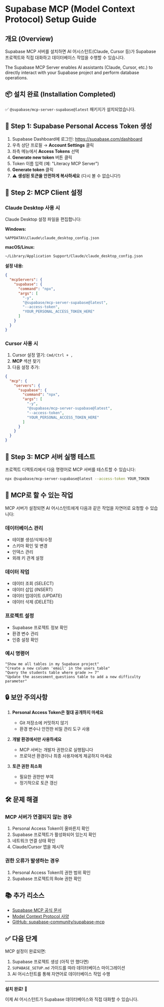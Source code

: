 # Supabase MCP (Model Context Protocol) Setup Guide

## 개요 (Overview)

Supabase MCP 서버를 설치하면 AI 어시스턴트(Claude, Cursor 등)가 Supabase 프로젝트와 직접 대화하고 데이터베이스 작업을 수행할 수 있습니다.

The Supabase MCP Server enables AI assistants (Claude, Cursor, etc.) to directly interact with your Supabase project and perform database operations.

## 📦 설치 완료 (Installation Completed)

✅ `@supabase/mcp-server-supabase@latest` 패키지가 설치되었습니다.

## 🔑 Step 1: Supabase Personal Access Token 생성

1. Supabase Dashboard에 로그인: https://supabase.com/dashboard
2. 우측 상단 프로필 → **Account Settings** 클릭
3. 좌측 메뉴에서 **Access Tokens** 선택
4. **Generate new token** 버튼 클릭
5. Token 이름 입력 (예: "Literacy MCP Server")
6. **Generate token** 클릭
7. ⚠️ **생성된 토큰을 안전하게 복사하세요** (다시 볼 수 없습니다!)

## 🔧 Step 2: MCP Client 설정

### Claude Desktop 사용 시

Claude Desktop 설정 파일을 편집합니다:

**Windows:**
```
%APPDATA%\Claude\claude_desktop_config.json
```

**macOS/Linux:**
```
~/Library/Application Support/Claude/claude_desktop_config.json
```

**설정 내용:**
```json
{
  "mcpServers": {
    "supabase": {
      "command": "npx",
      "args": [
        "-y",
        "@supabase/mcp-server-supabase@latest",
        "--access-token",
        "YOUR_PERSONAL_ACCESS_TOKEN_HERE"
      ]
    }
  }
}
```

### Cursor 사용 시

1. Cursor 설정 열기: `Cmd/Ctrl + ,`
2. **MCP** 섹션 찾기
3. 다음 설정 추가:

```json
{
  "mcp": {
    "servers": {
      "supabase": {
        "command": "npx",
        "args": [
          "-y",
          "@supabase/mcp-server-supabase@latest",
          "--access-token",
          "YOUR_PERSONAL_ACCESS_TOKEN_HERE"
        ]
      }
    }
  }
}
```

## 🚀 Step 3: MCP 서버 실행 테스트

프로젝트 디렉토리에서 다음 명령어로 MCP 서버를 테스트할 수 있습니다:

```bash
npx @supabase/mcp-server-supabase@latest --access-token YOUR_TOKEN
```

## 🎯 MCP로 할 수 있는 작업

MCP 서버가 설정되면 AI 어시스턴트에게 다음과 같은 작업을 자연어로 요청할 수 있습니다:

### 데이터베이스 관리
- 테이블 생성/삭제/수정
- 스키마 확인 및 변경
- 인덱스 관리
- 외래 키 관계 설정

### 데이터 작업
- 데이터 조회 (SELECT)
- 데이터 삽입 (INSERT)
- 데이터 업데이트 (UPDATE)
- 데이터 삭제 (DELETE)

### 프로젝트 설정
- Supabase 프로젝트 정보 확인
- 환경 변수 관리
- 인증 설정 확인

### 예시 명령어

```
"Show me all tables in my Supabase project"
"Create a new column 'email' in the users table"
"Query the students table where grade >= 7"
"Update the assessment_questions table to add a new difficulty parameter"
```

## 🔒 보안 주의사항

1. **Personal Access Token은 절대 공개하지 마세요**
   - Git 저장소에 커밋하지 않기
   - 환경 변수나 안전한 비밀 관리 도구 사용

2. **개발 환경에서만 사용하세요**
   - MCP 서버는 개발자 권한으로 실행됩니다
   - 프로덕션 환경이나 최종 사용자에게 제공하지 마세요

3. **토큰 권한 최소화**
   - 필요한 권한만 부여
   - 정기적으로 토큰 갱신

## 🛠️ 문제 해결

### MCP 서버가 연결되지 않는 경우

1. Personal Access Token이 올바른지 확인
2. Supabase 프로젝트가 활성화되어 있는지 확인
3. 네트워크 연결 상태 확인
4. Claude/Cursor 앱을 재시작

### 권한 오류가 발생하는 경우

1. Personal Access Token의 권한 범위 확인
2. Supabase 프로젝트의 Role 권한 확인

## 📚 추가 리소스

- [Supabase MCP 공식 문서](https://supabase.com/docs/guides/getting-started/mcp)
- [Model Context Protocol 사양](https://modelcontextprotocol.io/)
- [GitHub: supabase-community/supabase-mcp](https://github.com/supabase-community/supabase-mcp)

## ✅ 다음 단계

MCP 설정이 완료되면:

1. Supabase 프로젝트 생성 (아직 안 했다면)
2. `SUPABASE_SETUP.md` 가이드를 따라 데이터베이스 마이그레이션
3. AI 어시스턴트를 통해 자연어로 데이터베이스 작업 수행

---

**설치 완료!** 🎉

이제 AI 어시스턴트가 Supabase 데이터베이스와 직접 대화할 수 있습니다.
